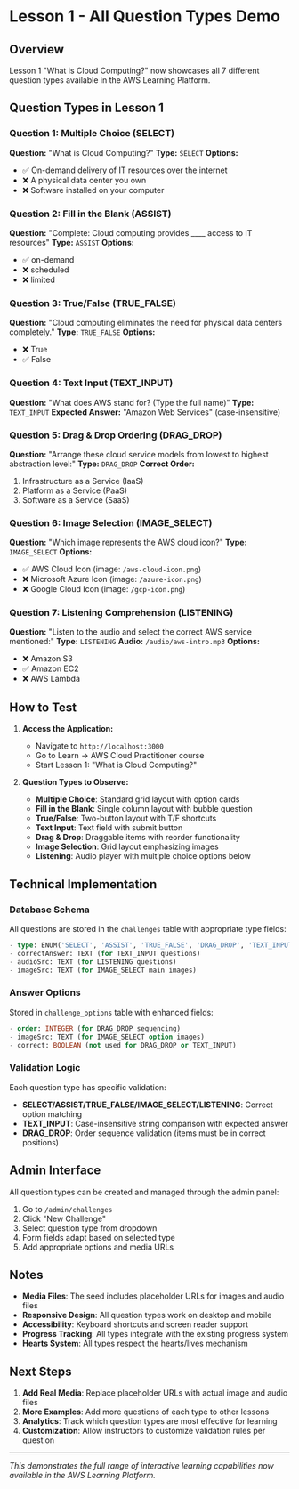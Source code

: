 # Lesson 1 - All Question Types Demo

## Overview
Lesson 1 "What is Cloud Computing?" now showcases all 7 different question types available in the AWS Learning Platform.

## Question Types in Lesson 1

### Question 1: Multiple Choice (SELECT)
**Question:** "What is Cloud Computing?"
**Type:** `SELECT`
**Options:**
- ✅ On-demand delivery of IT resources over the internet
- ❌ A physical data center you own  
- ❌ Software installed on your computer

### Question 2: Fill in the Blank (ASSIST) 
**Question:** "Complete: Cloud computing provides ____ access to IT resources"
**Type:** `ASSIST`
**Options:**
- ✅ on-demand
- ❌ scheduled
- ❌ limited

### Question 3: True/False (TRUE_FALSE)
**Question:** "Cloud computing eliminates the need for physical data centers completely."
**Type:** `TRUE_FALSE`
**Options:**
- ❌ True
- ✅ False

### Question 4: Text Input (TEXT_INPUT)
**Question:** "What does AWS stand for? (Type the full name)"
**Type:** `TEXT_INPUT`
**Expected Answer:** "Amazon Web Services" (case-insensitive)

### Question 5: Drag & Drop Ordering (DRAG_DROP)
**Question:** "Arrange these cloud service models from lowest to highest abstraction level:"
**Type:** `DRAG_DROP`
**Correct Order:**
1. Infrastructure as a Service (IaaS)
2. Platform as a Service (PaaS)  
3. Software as a Service (SaaS)

### Question 6: Image Selection (IMAGE_SELECT)
**Question:** "Which image represents the AWS cloud icon?"
**Type:** `IMAGE_SELECT`
**Options:**
- ✅ AWS Cloud Icon (image: `/aws-cloud-icon.png`)
- ❌ Microsoft Azure Icon (image: `/azure-icon.png`)
- ❌ Google Cloud Icon (image: `/gcp-icon.png`)

### Question 7: Listening Comprehension (LISTENING)
**Question:** "Listen to the audio and select the correct AWS service mentioned:"
**Type:** `LISTENING`
**Audio:** `/audio/aws-intro.mp3`
**Options:**
- ❌ Amazon S3
- ✅ Amazon EC2
- ❌ AWS Lambda

## How to Test

1. **Access the Application:**
   - Navigate to `http://localhost:3000`
   - Go to Learn → AWS Cloud Practitioner course
   - Start Lesson 1: "What is Cloud Computing?"

2. **Question Types to Observe:**
   - **Multiple Choice**: Standard grid layout with option cards
   - **Fill in the Blank**: Single column layout with bubble question
   - **True/False**: Two-button layout with T/F shortcuts
   - **Text Input**: Text field with submit button
   - **Drag & Drop**: Draggable items with reorder functionality
   - **Image Selection**: Grid layout emphasizing images
   - **Listening**: Audio player with multiple choice options below

## Technical Implementation

### Database Schema
All questions are stored in the `challenges` table with appropriate type fields:
```sql
- type: ENUM('SELECT', 'ASSIST', 'TRUE_FALSE', 'DRAG_DROP', 'TEXT_INPUT', 'IMAGE_SELECT', 'LISTENING')
- correctAnswer: TEXT (for TEXT_INPUT questions)
- audioSrc: TEXT (for LISTENING questions)
- imageSrc: TEXT (for IMAGE_SELECT main images)
```

### Answer Options
Stored in `challenge_options` table with enhanced fields:
```sql
- order: INTEGER (for DRAG_DROP sequencing)
- imageSrc: TEXT (for IMAGE_SELECT option images)
- correct: BOOLEAN (not used for DRAG_DROP or TEXT_INPUT)
```

### Validation Logic
Each question type has specific validation:
- **SELECT/ASSIST/TRUE_FALSE/IMAGE_SELECT/LISTENING**: Correct option matching
- **TEXT_INPUT**: Case-insensitive string comparison with expected answer
- **DRAG_DROP**: Order sequence validation (items must be in correct positions)

## Admin Interface

All question types can be created and managed through the admin panel:
1. Go to `/admin/challenges`
2. Click "New Challenge" 
3. Select question type from dropdown
4. Form fields adapt based on selected type
5. Add appropriate options and media URLs

## Notes

- **Media Files**: The seed includes placeholder URLs for images and audio files
- **Responsive Design**: All question types work on desktop and mobile
- **Accessibility**: Keyboard shortcuts and screen reader support
- **Progress Tracking**: All types integrate with the existing progress system
- **Hearts System**: All types respect the hearts/lives mechanism

## Next Steps

1. **Add Real Media**: Replace placeholder URLs with actual image and audio files
2. **More Examples**: Add more questions of each type to other lessons
3. **Analytics**: Track which question types are most effective for learning
4. **Customization**: Allow instructors to customize validation rules per question

---

*This demonstrates the full range of interactive learning capabilities now available in the AWS Learning Platform.*